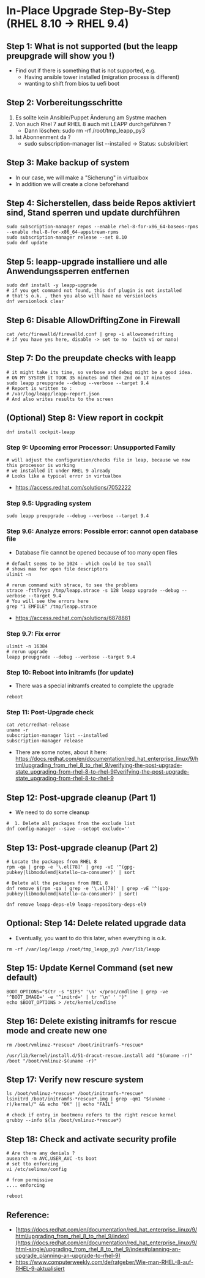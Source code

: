 # In-Place Upgrade Step-By-Step (RHEL 8.10 -> RHEL 9.4) 

## Step 1: What is not supported (but the leapp preupgrade will show you !)

  * Find out if there is something that is not supported, e.g.
    * Having ansible tower installed (migration process is different) 
    * wanting to shift from bios tu uefi boot
   
## Step 2: Vorbereitungsschritte

  1. Es sollte kein Ansible/Puppet Änderung am Systme machen
  1. Von auch Rhel 7 auf RHEL 8 auch mit LEAPP durchgeführen ?
     * Dann löschen: sudo rm -rf /root/tmp_leapp_py3
  1. Ist Abonnenment da ?
     * sudo subscription-manager list --installed  -> Status: subskribiert

## Step 3: Make backup of system 

  * In our case, we will make a "Sicherung" in virtualbox
  * In addition we will create a clone beforehand 

## Step 4: Sicherstellen, dass beide Repos aktiviert sind, Stand sperren und update durchführen  

```
sudo subscription-manager repos --enable rhel-8-for-x86_64-baseos-rpms --enable rhel-8-for-x86_64-appstream-rpms
sudo subscription-manager release --set 8.10
sudo dnf update
```

## Step 5: leapp-upgrade installiere und alle Anwendungssperren entfernen 

```
sudo dnf install -y leapp-upgrade
# if you get command not found, this dnf plugin is not installed
# that's o.k. , then you also will have no versionlocks 
dnf versionlock clear  
```

## Step 6: Disable AllowDriftingZone in Firewall 

```
cat /etc/firewalld/firewalld.conf | grep -i allowzonedrifting 
# if you have yes here, disable -> set to no  (with vi or nano) 
```

## Step 7: Do the preupdate checks with leapp 

```
# it might take its time, so verbose and debug might be a good idea.
# ON MY SYSTEM it TOOK 35 minutes and then 2nd on 17 minutes  
sudo leapp preupgrade --debug --verbose --target 9.4
# Report is written to :
# /var/log/leapp/leapp-report.json
# And also writes results to the screen 
```

## (Optional) Step 8: View report in cockpit 

```
dnf install cockpit-leapp
```

### Step 9: Upcoming error Processor: Unsupported Family 

```
# will adjust the configuration/checks file in leap, because we now this processor is working
# we installed it under RHEL 9 already
# Looks like a typical error in virtualbox
```


  * https://access.redhat.com/solutions/7052222

### Step 9.5: Upgrading system 

```
sudo leapp preupgrade --debug --verbose --target 9.4
```

### Step 9.6: Analyze errors: Possible error: cannot open database file 

  * Database file cannot be opened because of too many open files

```
# default seems to be 1024 - which could be too small
# shows max for open file descriptors 
ulimit -n

# rerun command with strace, to see the problems
strace -fttTvyyo /tmp/leapp.strace -s 128 leapp upgrade --debug --verbose --target 9.4
# You will see the errors here
grep "1 EMFILE" /tmp/leapp.strace
```


  * https://access.redhat.com/solutions/6878881

### Step 9.7: Fix error 

```
ulimit -n 16384
# rerun upgrade 
leapp preupgrade --debug --verbose --target 9.4
```

### Step 10: Reboot into initramfs (for update)

  * There was a special initramfs created to complete the upgrade

```
reboot
```

### Step 11: Post-Upgrade check 

```
cat /etc/redhat-release
uname -r
subscription-manager list --installed
subscription-manager release
```

  * There are some notes, about it here: https://docs.redhat.com/en/documentation/red_hat_enterprise_linux/9/html/upgrading_from_rhel_8_to_rhel_9/verifying-the-post-upgrade-state_upgrading-from-rhel-8-to-rhel-9#verifying-the-post-upgrade-state_upgrading-from-rhel-8-to-rhel-9

## Step 12: Post-upgrade cleanup (Part 1)

  * We need to do some cleanup

```
#  1. Delete all packages from the exclude list 
dnf config-manager --save --setopt exclude=''
```

## Step 13: Post-upgrade cleanup (Part 2)

```
# Locate the packages from RHEL 8 
rpm -qa | grep -e '\.el[78]' | grep -vE '^(gpg-pubkey|libmodulemd|katello-ca-consumer)' | sort
```

```
# Delete all the packages from RHEL 8
dnf remove $(rpm -qa | grep -e '\.el[78]' | grep -vE '^(gpg-pubkey|libmodulemd|katello-ca-consumer)' | sort)
```

```
dnf remove leapp-deps-el9 leapp-repository-deps-el9
```

## Optional: Step 14: Delete related upgrade data 

  * Eventually, you want to do this later, when everything is o.k.

```
rm -rf /var/log/leapp /root/tmp_leapp_py3 /var/lib/leapp
```

## Step 15: Update Kernel Command (set new default) 

```
BOOT_OPTIONS="$(tr -s "$IFS" '\n' </proc/cmdline | grep -ve '^BOOT_IMAGE=' -e '^initrd=' | tr '\n' ' ')"
echo $BOOT_OPTIONS > /etc/kernel/cmdline
```

## Step 16: Delete existing initramfs for rescue mode and create new one 

```
rm /boot/vmlinuz-*rescue* /boot/initramfs-*rescue* 
```
```
/usr/lib/kernel/install.d/51-dracut-rescue.install add "$(uname -r)" /boot "/boot/vmlinuz-$(uname -r)"
```

## Step 17: Verify new rescure system 

```
ls /boot/vmlinuz-*rescue* /boot/initramfs-*rescue*
lsinitrd /boot/initramfs-*rescue*.img | grep -qm1 "$(uname -r)/kernel/" && echo "OK" || echo "FAIL"
```

```
# check if entry in bootmenu refers to the right rescue kernel
grubby --info $(ls /boot/vmlinuz-*rescue*)
```

## Step 18: Check and activate security profile 

```
# Are there any denials ? 
ausearch -m AVC,USER_AVC -ts boot
# set tto enforcing
vi /etc/selinux/config
```

```
# from permissive 
.... enforcing
```

```
reboot
```

## Reference:

  * [https://docs.redhat.com/en/documentation/red_hat_enterprise_linux/9/html/upgrading_from_rhel_8_to_rhel_9/index](https://docs.redhat.com/en/documentation/red_hat_enterprise_linux/9/html-single/upgrading_from_rhel_8_to_rhel_9/index#planning-an-upgrade_planning-an-upgrade-to-rhel-9)
  * https://www.computerweekly.com/de/ratgeber/Wie-man-RHEL-8-auf-RHEL-9-aktualisiert
